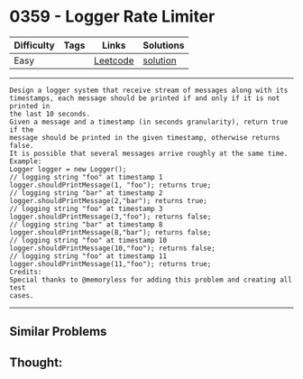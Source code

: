 # 0359 - Logger Rate Limiter

Difficulty  | Tags | Links | Solutions
----------- | ---- | ----- | -----
Easy |  | [Leetcode](https://leetcode.com/problems/logger-rate-limiter) | [solution](https://leetcode.com/problems/logger-rate-limiter/solution/)


-----------

```
Design a logger system that receive stream of messages along with its
timestamps, each message should be printed if and only if it is not printed in
the last 10 seconds.
Given a message and a timestamp (in seconds granularity), return true if the
message should be printed in the given timestamp, otherwise returns false.
It is possible that several messages arrive roughly at the same time.
Example:
Logger logger = new Logger();
// logging string "foo" at timestamp 1
logger.shouldPrintMessage(1, "foo"); returns true;
// logging string "bar" at timestamp 2
logger.shouldPrintMessage(2,"bar"); returns true;
// logging string "foo" at timestamp 3
logger.shouldPrintMessage(3,"foo"); returns false;
// logging string "bar" at timestamp 8
logger.shouldPrintMessage(8,"bar"); returns false;
// logging string "foo" at timestamp 10
logger.shouldPrintMessage(10,"foo"); returns false;
// logging string "foo" at timestamp 11
logger.shouldPrintMessage(11,"foo"); returns true;
Credits:
Special thanks to @memoryless for adding this problem and creating all test
cases.
```

-----------


## Similar Problems




## Thought:
